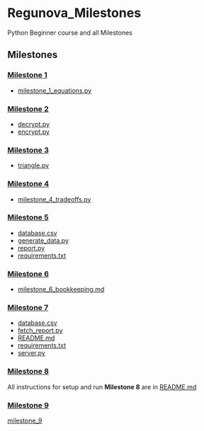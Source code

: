 # Regunova_Milestones
Python Beginner course and all Milestones

## Milestones

### [Milestone 1](milestone_1)

- [milestone_1_equations.py](milestone_1/milestone_1_equations.py)

### [Milestone 2](milestone_2)

- [decrypt.py](milestone_2/decrypt.py)
- [encrypt.py](milestone_2/encrypt.py)

### [Milestone 3](milestone_3)

- [triangle.py](milestone_3/triangle.py)

### [Milestone 4](milestone_4)

- [milestone_4_tradeoffs.py](milestone_4/milestone_4_tradeoffs.py)

### [Milestone 5](milestone_5)

- [database.csv](milestone_5/database.csv)
- [generate_data.py](milestone_5/generate_data.py)
- [report.py](milestone_5/report.py)
- [requirements.txt](milestone_5/requirements.txt)

### [Milestone 6](milestone_6)

- [milestone_6_bookkeeping.md](milestone_6/milestone_6_bookkeeping.md)

### [Milestone 7](milestone_7)

- [database.csv](milestone_7/database.csv)
- [fetch_report.py](milestone_7/fetch_report.py)
- [README.md](milestone_7/README.md)
- [requirements.txt](milestone_7/requirements.txt)
- [server.py](milestone_7/server.py)

### [Milestone 8](milestone_8)

All instructions for setup and run **Milestone 8** are in [README.md](milestone_8/README.md)

### [Milestone 9](milestone_9)

[milestone_9](milestone_9_workshop_9.ipynb)